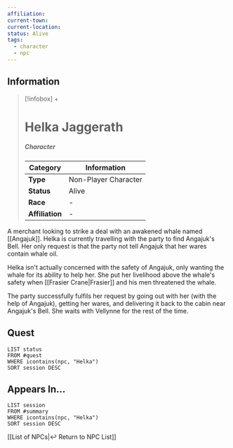 ```yaml
---
affiliation: 
current-town: 
current-location: 
status: Alive
tags:
  - character
  - npc
---
```


## Information
> [!infobox] +
> # Helka Jaggerath
> ##### Character
> | Category | Information |
> | ---- | ---- |
> | **Type** | Non-Player Character |
> | **Status** | Alive |
> | **Race** | - |
> | **Affiliation** | - |

A merchant looking to strike a deal with an awakened whale named [[Angajuk]]. Helka is currently travelling with the party to find Angajuk's Bell. Her only request is that the party not tell Angajuk that her wares contain whale oil.

Helka isn't actually concerned with the safety of Angajuk, only wanting the whale for its ability to help her. She put her livelihood above the whale's safety when [[Frasier Crane|Frasier]] and his men threatened the whale.

The party successfully fulfils her request by going out with her (with the help of Angajuk), getting her wares, and delivering it back to the cabin near Angajuk's Bell. She waits with Vellynne for the rest of the time.

## Quest

```dataview
LIST status
FROM #quest 
WHERE icontains(npc, "Helka")
SORT session DESC
```

## Appears In...
```dataview
LIST session
FROM #summary
WHERE icontains(npc, "Helka")
SORT session DESC
```

[[List of NPCs|↩️ Return to NPC List]]